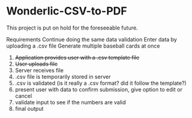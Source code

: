 # Wonderlic-CSV-to-PDF

This project is put on hold for the foreseeable future.

Requirements
Continue doing the same data validation
Enter data by uploading a .csv file
Generate multiple baseball cards at once

1. ~~Application provides user with a .csv template file~~
2. ~~User uploads file~~
3. Server receives file
4. .csv file is temporarily stored in server
5. .csv is validated (is it really a .csv format? did it follow the template?)
6. present user with data to confirm submission, give option to edit or cancel
7. validate input to see if the numbers are valid
8. final output
